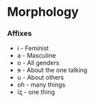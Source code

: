 # Morphology

### Affixes 
* i   - Feminist
* a 	- Masculine
* o   - All genders
* ɘ   - About the one talking
* u   - About others
* oɦ  - many things
* iʐ - one thing




